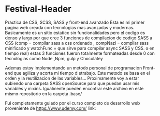# Festival-Header
Practica de CSS, SCSS, SASS y front-end avanzado 
Esta es mi primer pagina web creada con tecnologias mas avanzadas y modernas. Basicamente es un sitio estatico sin funcionalidades 
pero el codigo es denso y largo por que cree 3 funciones de compilacion de codigo SASS a CSS (comp = compilar sass a css ordenado , compNazi = compilar sass minificado y
watchFunc = que sirve para compilar async SASS y CSS. o en tiempo real) estas 3 funciones fueron totalmente formateadas desde 0 con tecnologias como Node ,Npm, gulp y Chocolatey

Ademas estoy implementando un metodo personal de programacion Front-end que agiliza y acorta mi tiempo d etrabajo. Este metodo se basa en el orden y la reutilizacion de las variables... Proximamente voy a estar subiendo una carpeta SASS openSource para que puedan usar mis variables y mixins. Igualmente pueden encontrar este archivo en este mismo repositorio en la carpeta .base/

Fui completamente guiado por el curso completo de desarrollo web proveniente de https://www.udemy.com/
link: 
